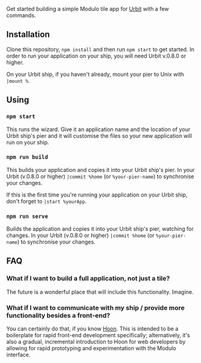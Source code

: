 Get started building a simple Modulo tile app for [Urbit](http://urbit.org) with a few commands.

## Installation

Clone this repository, `npm install` and then run `npm start` to get started. In order to run your application on your ship, you will need Urbit v.0.8.0 or higher.

On your Urbit ship, if you haven't already, mount your pier to Unix with `|mount %`.

## Using

### `npm start`

This runs the wizard. Give it an application name and the location of your Urbit ship's pier and it will customise the files so your new application will run on your ship.

### `npm run build`

This builds your application and copies it into your Urbit ship's pier. In your Urbit (v.0.8.0 or higher) `|commit %home` (or `%your-pier-name`) to synchronise your changes.

If this is the first time you're running your application on your Urbit ship, don't forget to `|start %yourApp`.

### `npm run serve`

Builds the application and copies it into your Urbit ship's pier, watching for changes. In your Urbit (v.0.8.0 or higher) `|commit %home` (or `%your-pier-name`) to synchronise your changes.

## FAQ

### What if I want to build a full application, not just a tile?

The future is a wonderful place that will include this functionality. Imagine.

### What if I want to communicate with my ship / provide more functionality besides a front-end?

You can certainly do that, if you know [Hoon](https://urbit.org/docs/learn/hoon/). This is intended to be a boilerplate for rapid front-end development specifically; alternatively, it's also a gradual, incremental introduction to Hoon for web developers by allowing for rapid prototyping and experimentation with the Modulo interface.